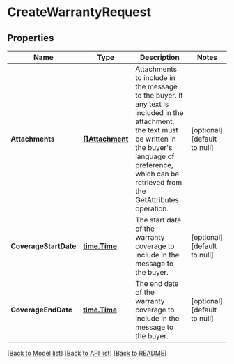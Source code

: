 # CreateWarrantyRequest

## Properties
Name | Type | Description | Notes
------------ | ------------- | ------------- | -------------
**Attachments** | [**[]Attachment**](Attachment.md) | Attachments to include in the message to the buyer. If any text is included in the attachment, the text must be written in the buyer&#x27;s language of preference, which can be retrieved from the GetAttributes operation. | [optional] [default to null]
**CoverageStartDate** | [**time.Time**](time.Time.md) | The start date of the warranty coverage to include in the message to the buyer. | [optional] [default to null]
**CoverageEndDate** | [**time.Time**](time.Time.md) | The end date of the warranty coverage to include in the message to the buyer. | [optional] [default to null]

[[Back to Model list]](../README.md#documentation-for-models) [[Back to API list]](../README.md#documentation-for-api-endpoints) [[Back to README]](../README.md)

